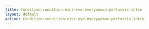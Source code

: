 ```yaml
---
title: Condition-condition-eicr-eve-everywoman-pertussis-intro
layout: default
active: Condition-condition-eicr-eve-everywoman-pertussis-intro
---
```


